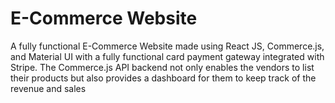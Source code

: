 # E-Commerce Website
A fully functional E-Commerce Website made using React JS,
Commerce.js, and Material UI with a fully functional card payment gateway integrated with Stripe. The Commerce.js API backend not only enables the vendors to list their products but also provides a dashboard
for them to keep track of the revenue and sales
